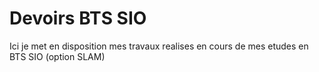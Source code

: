 # Devoirs BTS SIO
Ici je met en disposition mes travaux realises en cours de mes etudes en BTS SIO (option SLAM)

